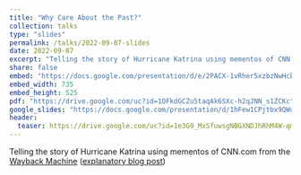 ```yaml
---
title: "Why Care About the Past?"
collection: talks
type: "slides"
permalink: /talks/2022-09-07-slides
date: 2022-09-07
excerpt: "Telling the story of Hurricane Katrina using mementos of CNN.com from the [Wayback Machine](https://web.archive.org/) ([explanatory blog post](https://ws-dl.blogspot.com/2022/09/2022-09-06-why-care-about-past.html))"
share: false
embed: "https://docs.google.com/presentation/d/e/2PACX-1vRher5xzbzNwHcbPNswd-1UjTMNEK-skRtzwu79cdp2MJqeIOyqRzXTe3P6eJaRyxZwVyDDMOaWvKse/embed?start=true&loop=true&delayms=4000"
embed_width: 735
embed_height: 525
pdf: "https://drive.google.com/uc?id=1OFkdGCZu5taqAk6SXc-h2qJNN_s1ZCKc"
google_slides: "https://docs.google.com/presentation/d/1hFew1CPjtbx9QWu7ZQyyWlq7E203Q7595FrkxcbaN9s/"
header:
  teaser: https://drive.google.com/uc?id=1e3G9_MxSfuwsgNBGXNDJhRhM4W-qmXpp 
---
```

Telling the story of Hurricane Katrina using mementos of CNN.com from the [Wayback Machine](https://web.archive.org/) ([explanatory blog post](https://ws-dl.blogspot.com/2022/09/2022-09-06-why-care-about-past.html))
